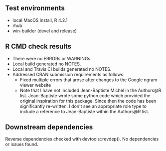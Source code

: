 ## Test environments
* local MacOS install, R 4.2.1
* rhub
* win-builder (devel and release)

## R CMD check results
* There were no ERRORs or WARNINGs
* Local build generated no NOTES. 
* Local and Travis CI builds generated no NOTES. 
* Addressed CRAN submission requirements as follows:
  * Fixed multiple errors that arose after changes to the Google ngram viewer website
  * Note that I have not included Jean-Baptiste Michel in the Authors@R list. Jean-Baptiste wrote some python code which provided the original inspiration for this package. Since then the code has been significantly re-written. I don't see an appropriate role type to include a reference to Jean-Baptiste within the Authors@R list.

## Downstream dependencies
Reverse dependencies checked with devtools::revdep(). No dependencies or issues found.
